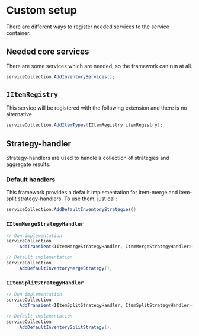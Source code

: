 # Custom setup

There are different ways to register needed services to the service container.

## Needed core services

There are some services which are needed, so the framework can run at all.

```cs
serviceCollection.AddInventoryServices();
```

## `IItemRegistry`

This service will be registered with the following extension and there is no alternative.

```cs
serviceCollection.AddItemTypes(IItemRegistry itemRegistry);
```

## Strategy-handler

Strategy-handlers are used to handle a collection of strategies and aggregate results.

### Default handlers

This framework provides a default implementation for item-merge and item-split strategy-handlers. To use them, just call:
```cs
serviceCollection.AddDefaultInventoryStrategies()
```

### `IItemMergeStrategyHandler`

```cs
// Own implementation
serviceCollection
    .AddTransient<IItemMergeStrategyHandler, ItemMergeStrategyHandler>();

// Default implementation
serviceCollection
    .AddDefaultInventoryMergeStrategy();
```

### `IItemSplitStrategyHandler`

```cs
// Own implementation
serviceCollection
    .AddTransient<IItemSplitStrategyHandler, ItemSplitStrategyHandler>();

// Default implementation
serviceCollection
    .AddDefaultInventorySplitStrategy();
```
